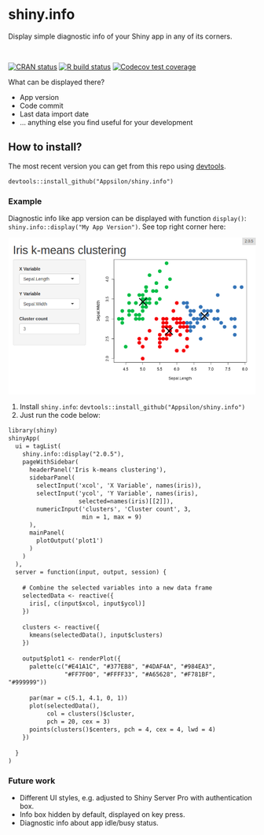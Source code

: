 
<link href="http://fonts.googleapis.com/css?family=Maven+Pro:400,700|Inconsolata" rel="stylesheet" type="text/css">
<link href='docs/style.css' rel='stylesheet' type='text/css'>

# shiny.info

<div class="subheader">

Display simple diagnostic info of your Shiny app in any of its corners.

</div>

</br>

<!-- badges: start -->

[![CRAN
status](https://www.r-pkg.org/badges/version/shiny.info)](https://cran.r-project.org/package=shiny.info)
[![R build
status](https://github.com/Appsilon/shiny.info/workflows/R-CMD-check/badge.svg)](https://github.com/Appsilon/shiny.info/actions?workflow=R-CMD-check)
[![Codecov test
coverage](https://codecov.io/gh/Appsilon/shiny.info/branch/master/graph/badge.svg)](https://codecov.io/gh/Appsilon/shiny.info?branch=master)
<!-- badges: end -->

<div class="section level2">

What can be displayed there?

  - App version
  - Code commit
  - Last data import date
  - … anything else you find useful for your development

## How to install?

The most recent version you can get from this repo using
[devtools](https://github.com/hadley/devtools).

    devtools::install_github("Appsilon/shiny.info")

### Example

Diagnostic info like app version can be displayed with function
`display()`: `shiny.info::display("My App Version")`. See top right
corner here:

![](inst/assets/README_files/example.png)

1.  Install `shiny.info`:
    `devtools::install_github("Appsilon/shiny.info")`
2.  Just run the code below:

<!-- end list -->

    library(shiny)
    shinyApp(
      ui = tagList(
        shiny.info::display("2.0.5"),
        pageWithSidebar(
          headerPanel('Iris k-means clustering'),
          sidebarPanel(
            selectInput('xcol', 'X Variable', names(iris)),
            selectInput('ycol', 'Y Variable', names(iris),
                        selected=names(iris)[[2]]),
            numericInput('clusters', 'Cluster count', 3,
                         min = 1, max = 9)
          ),
          mainPanel(
            plotOutput('plot1')
          )
        )
      ),
      server = function(input, output, session) {
    
        # Combine the selected variables into a new data frame
        selectedData <- reactive({
          iris[, c(input$xcol, input$ycol)]
        })
    
        clusters <- reactive({
          kmeans(selectedData(), input$clusters)
        })
    
        output$plot1 <- renderPlot({
          palette(c("#E41A1C", "#377EB8", "#4DAF4A", "#984EA3",
                    "#FF7F00", "#FFFF33", "#A65628", "#F781BF", "#999999"))
    
          par(mar = c(5.1, 4.1, 0, 1))
          plot(selectedData(),
               col = clusters()$cluster,
               pch = 20, cex = 3)
          points(clusters()$centers, pch = 4, cex = 4, lwd = 4)
        })
    
      }
    )

### Future work

  - Different UI styles, e.g. adjusted to Shiny Server Pro with
    authentication box.
  - Info box hidden by default, displayed on key press.
  - Diagnostic info about app idle/busy status.

</div>
